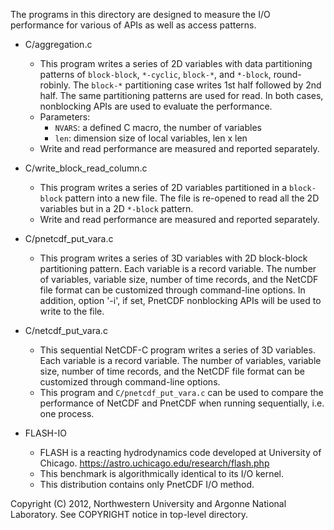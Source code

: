 The programs in this directory are designed to measure the I/O performance for
various of APIs as well as access patterns.

* C/aggregation.c
   + This program writes a series of 2D variables with data partitioning
     patterns of `block-block`, `*-cyclic`, `block-*`, and `*-block`,
     round-robinly.
     The `block-*` partitioning case writes 1st half followed by 2nd half. The
     same partitioning patterns are used for read. In both cases, nonblocking
     APIs are used to evaluate the performance.
   + Parameters:
     * `NVARS`: a defined C macro, the number of variables
     * `len`:   dimension size of local variables, len x len
   + Write and read performance are measured and reported separately.

* C/write_block_read_column.c
   + This program writes a series of 2D variables partitioned in a `block-block`
     pattern into a new file. The file is re-opened to read all the 2D variables
     but in a 2D `*-block` pattern.
   + Write and read performance are measured and reported separately.

* C/pnetcdf_put_vara.c
   + This program writes a series of 3D variables with 2D block-block
     partitioning pattern. Each variable is a record variable. The number of
     variables, variable size, number of time records, and the NetCDF file
     format can be customized through command-line options. In addition, option
     '-i', if set, PnetCDF nonblocking APIs will be used to write to the file.

* C/netcdf_put_vara.c
   + This sequential NetCDF-C program writes a series of 3D variables.  Each
     variable is a record variable. The number of variables, variable size,
     number of time records, and the NetCDF file format can be customized
     through command-line options.
   + This program and `C/pnetcdf_put_vara.c` can be used to compare the
     performance of NetCDF and PnetCDF when running sequentially, i.e. one
     process.

* FLASH-IO
   + FLASH is a reacting hydrodynamics code developed at University of Chicago.
     https://astro.uchicago.edu/research/flash.php
   + This benchmark is algorithmically identical to its I/O kernel.
   + This distribution contains only PnetCDF I/O method.

Copyright (C) 2012, Northwestern University and Argonne National Laboratory.
See COPYRIGHT notice in top-level directory.

